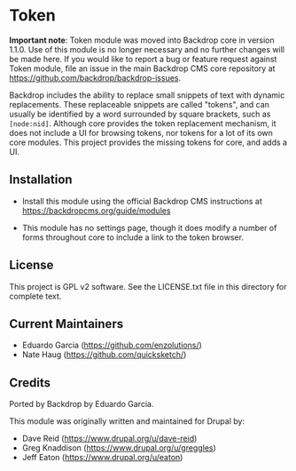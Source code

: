 Token
=====

**Important note**: Token module was moved into Backdrop core in version 1.1.0. 
Use of this module is no longer necessary and no further changes will be made 
here. If you would like to report a bug or feature request against Token module, 
file an issue in the main Backdrop CMS core repository at https://github.com/backdrop/backdrop-issues.

Backdrop includes the ability to replace small snippets of text with
dynamic replacements. These replaceable snippets are called "tokens", and
can usually be identified by a word surrounded by square brackets, such as
`[node:nid]`. Although core provides the token replacement mechanism, it does
not include a UI for browsing tokens, nor tokens for a lot of its own core
modules. This project provides the missing tokens for core, and adds a UI.

Installation
------------

- Install this module using the official Backdrop CMS instructions at
  https://backdropcms.org/guide/modules

- This module has no settings page, though it does modify a number of forms
  throughout core to include a link to the token browser.

License
-------

This project is GPL v2 software. See the LICENSE.txt file in this directory for
complete text.

Current Maintainers
-------------------

- Eduardo Garcia (https://github.com/enzolutions/)
- Nate Haug (https://github.com/quicksketch/)

Credits
-------

Ported by Backdrop by Eduardo Garcia.

This module was originally written and maintained for Drupal by:

- Dave Reid (https://www.drupal.org/u/dave-reid)
- Greg Knaddison (https://www.drupal.org/u/greggles)
- Jeff Eaton (https://www.drupal.org/u/eaton)
